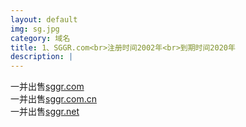 ```yaml
---
layout: default
img: sg.jpg
category: 域名
title: 1、SGGR.com<br>注册时间2002年<br>到期时间2020年
description: |
---
```

  一并出售[sggr.com](https://www.1106.org)<br>一并出售[sggr.com.cn](https://www.1106.org/)<br>一并出售[sggr.net](https://www.1106.org/)
